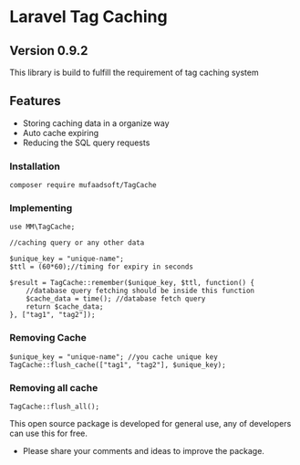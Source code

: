 # Laravel Tag Caching
## Version 0.9.2


This library is build to fulfill the requirement of tag caching system

## Features
- Storing caching data in a organize way
- Auto cache expiring
- Reducing the SQL query requests

### Installation
```
composer require mufaadsoft/TagCache
```

### Implementing

```
use MM\TagCache;

//caching query or any other data

$unique_key = "unique-name";
$ttl = (60*60);//timing for expiry in seconds

$result = TagCache::remember($unique_key, $ttl, function() {
    //database query fetching should be inside this function
    $cache_data = time(); //database fetch query 
    return $cache_data;
}, ["tag1", "tag2"]);
```

### Removing Cache

```
$unique_key = "unique-name"; //you cache unique key
TagCache::flush_cache(["tag1", "tag2"], $unique_key);
```

### Removing all cache

```
TagCache::flush_all();
```

This open source package is developed for general use, any of developers can use this for free.
- Please share your comments and ideas to improve the package.